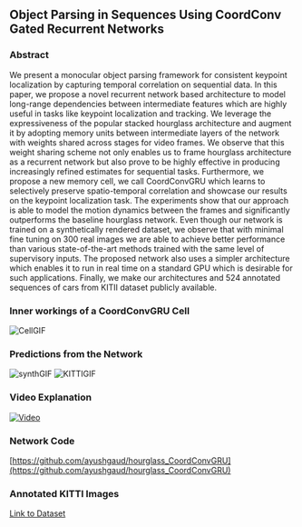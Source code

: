## Object Parsing in Sequences Using CoordConv Gated Recurrent Networks

### Abstract

We present a monocular object parsing framework for consistent keypoint localization by capturing temporal correlation on sequential data. In this paper, we propose a novel recurrent network based architecture to model long-range dependencies between intermediate features which are highly useful in tasks like keypoint localization and tracking. We leverage the expressiveness of the popular stacked hourglass architecture and augment it by adopting memory units between intermediate layers of the network with weights shared across stages for video frames. We observe that this weight sharing scheme not only enables us to frame hourglass architecture as a recurrent network but also prove to be highly effective in producing increasingly refined estimates for sequential tasks. Furthermore, we propose a new memory cell, we call CoordConvGRU which learns to selectively preserve spatio-temporal correlation and showcase our results on the keypoint localization task. The experiments show that our approach is able to model the motion dynamics between the frames and significantly outperforms the baseline hourglass network. Even though our network is trained on a synthetically rendered dataset, we observe that with minimal fine tuning on 300 real images we are able to achieve better performance than various state-of-the-art methods trained with the same level of supervisory inputs. The proposed network also uses a simpler architecture which enables it to run in real time on a standard GPU which is desirable for such applications. Finally, we make our architectures and 524 annotated sequences of cars from KITII dataset publicly available.

### Inner workings of a CoordConvGRU Cell

![CellGIF](https://i.imgur.com/5w37uXz.gif)  

### Predictions from the Network
![synthGIF](https://i.imgur.com/KwZSk5q.gif)
![KITTIGIF](https://i.imgur.com/myVQHMB.gif)

### Video Explanation
[![Video](https://i.imgur.com/bbOiKZc.png)](https://youtu.be/7B6MmOSXWY4)

### Network Code
[https://github.com/ayushgaud/hourglass_CoordConvGRU](https://github.com/ayushgaud/hourglass_CoordConvGRU)

### Annotated KITTI Images
[Link to Dataset]()
